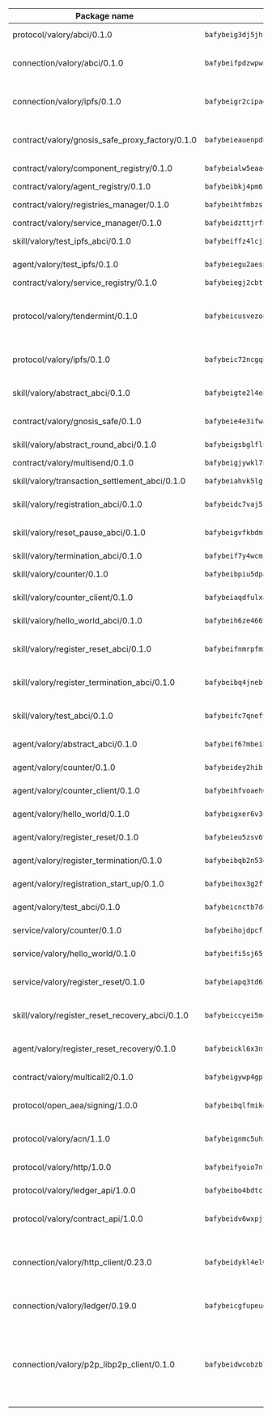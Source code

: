 | Package name                                                  | Package hash                                                  | Description                                                                                                                |
| ------------------------------------------------------------- | ------------------------------------------------------------- | -------------------------------------------------------------------------------------------------------------------------- |
| protocol/valory/abci/0.1.0                                    | `bafybeig3dj5jhsowlvg3t73kgobf6xn4nka7rkttakdb2gwsg5bp7rt7q4` | A protocol for ABCI requests and responses.                                                                                |
| connection/valory/abci/0.1.0                                  | `bafybeifpdzwpwntu2qu5qks22elglwozpwpwvihrhgw7sgyjpff7yye3za` | connection to wrap communication with an ABCI server.                                                                      |
| connection/valory/ipfs/0.1.0                                  | `bafybeigr2cipad23aebjpnqtzpgymiwrwgmnior2fk4inbscdnqyl5epla` | A connection responsible for uploading and downloading files from IPFS.                                                    |
| contract/valory/gnosis_safe_proxy_factory/0.1.0               | `bafybeieauenpdblyecnjorei2gbfatvgrxwoucigo6x3lksnhwknhawkqa` | Gnosis Safe proxy factory (GnosisSafeProxyFactory) contract                                                                |
| contract/valory/component_registry/0.1.0                      | `bafybeialw5eaa4v54s7i3sjsuy6d5k624quhxhziqntwq5hnz4g646sb7m` | Component registry contract                                                                                                |
| contract/valory/agent_registry/0.1.0                          | `bafybeibkj4pm6ziqh2fl3xfsjiou4ibnxlipmvmqhgvc7xwpnaddbtxzli` | Agent registry contract                                                                                                    |
| contract/valory/registries_manager/0.1.0                      | `bafybeihtfmbzsjwsz7kmujzc4bofyoxckekbdi643f762tj3fe4witgjqu` | Registries Manager contract                                                                                                |
| contract/valory/service_manager/0.1.0                         | `bafybeidzttjrfn3kfxubr24axouytshsm57sjl2232g2z3wlitk6dl32em` | Service Manager contract                                                                                                   |
| skill/valory/test_ipfs_abci/0.1.0                             | `bafybeiffz4lcj5x5xgu2cubti6chb7ziu3zvy5yog2s3v7thj347bzgkzm` | IPFS e2e testing application.                                                                                              |
| agent/valory/test_ipfs/0.1.0                                  | `bafybeiegu2aespp7twf3ih4o56hydk5xxc26izeqpgaa7zsockmrjkdj3a` | Agent for testing the ABCI connection.                                                                                     |
| contract/valory/service_registry/0.1.0                        | `bafybeiegj2cbtyqkw42q3wlqm2opl43ddnp4snavbyllsokscqrp4icwfu` | Service Registry contract                                                                                                  |
| protocol/valory/tendermint/0.1.0                              | `bafybeicusvezoqlmyt6iqomcbwaz3xkhk2qf3d56q5zprmj3xdxfy64k54` | A protocol for communication between two AEAs to share tendermint configuration details.                                   |
| protocol/valory/ipfs/0.1.0                                    | `bafybeic72ncgqbzoz2guj4p4yjqulid7mv6yroeh65hxznloamoveeg7hq` | A protocol specification for IPFS requests and responses.                                                                  |
| skill/valory/abstract_abci/0.1.0                              | `bafybeigte2l4en4otdp2maaoc3uesqdga5z4sqozrybsmcdp26bgfbcy54` | The abci skill provides a template of an ABCI application.                                                                 |
| contract/valory/gnosis_safe/0.1.0                             | `bafybeie4e3ifwa3ch3rqeouzkzndyscrfidbmj2p4ykzwh4zptvsocxcya` | Gnosis Safe (GnosisSafeL2) contract                                                                                        |
| skill/valory/abstract_round_abci/0.1.0                        | `bafybeigsbglflua5vdwmwmo2rjsogp4anxtpqjbtrcwfivuxjiv6xczpba` | abstract round-based ABCI application                                                                                      |
| contract/valory/multisend/0.1.0                               | `bafybeigjywkl7hydjsrkogob3xebj2ifhqwmfhhxoeyrndzhhxi5u6amey` | MultiSend contract                                                                                                         |
| skill/valory/transaction_settlement_abci/0.1.0                | `bafybeiahvk5lgkpwnaruzr34yp7to4fed7tgoufceerwqhvl57t4blqmiu` | ABCI application for transaction settlement.                                                                               |
| skill/valory/registration_abci/0.1.0                          | `bafybeidc7vaj5rw3rzkd6aj3x7bl7r76kcaklqwat2cg7dlzh4yo6h6hhu` | ABCI application for common apps.                                                                                          |
| skill/valory/reset_pause_abci/0.1.0                           | `bafybeigvfkbdmro6dddejdo5vcimdbp7macbez4ejv2beucm7nrje5oz34` | ABCI application for resetting and pausing app executions.                                                                 |
| skill/valory/termination_abci/0.1.0                           | `bafybeif7y4wcmjc4g5iyjkfedephvqwzgkxnkj3tucu24rqz6fsw267l2e` | Termination skill.                                                                                                         |
| skill/valory/counter/0.1.0                                    | `bafybeibpiu5dpafveelnjcy6aiwhcvgitfrpydqqqbrgpzyzvkvgqu4lxa` | The ABCI Counter application example.                                                                                      |
| skill/valory/counter_client/0.1.0                             | `bafybeiaqdfulxamdshw7fykfkqvkpvjb5bnmhv7ffrjiwdi4ktiulklx6q` | A client for the ABCI counter application.                                                                                 |
| skill/valory/hello_world_abci/0.1.0                           | `bafybeih6ze466tq3g7spjyqnp3fkle2da4z2q72cvswttkolb2l23ipcjy` | Hello World ABCI application.                                                                                              |
| skill/valory/register_reset_abci/0.1.0                        | `bafybeifnmrpfm2uhkxgxsjp5y2opyclsuqxkmd3xrxkpoqrm6zugnk5t2u` | ABCI application for dummy skill that registers and resets                                                                 |
| skill/valory/register_termination_abci/0.1.0                  | `bafybeibq4jneble4zatyvw6ouhajh6uqx5cjhnulhbwvh2kgv27jk5lj7u` | ABCI application for dummy skill that registers and resets                                                                 |
| skill/valory/test_abci/0.1.0                                  | `bafybeifc7qnefyzh7hmnzdujiqnukujfggpps6gpctmz6knvw5y2bbumea` | ABCI application for testing the ABCI connection.                                                                          |
| agent/valory/abstract_abci/0.1.0                              | `bafybeif67mbeiboqt4ow7rvx7pbjdoml7ldiznzewdltzk2kmqwf7an5oa` | The abstract ABCI AEA - for testing purposes only.                                                                         |
| agent/valory/counter/0.1.0                                    | `bafybeidey2hibzqyqgt7tzmqvwfez6gpcrwu6sofnave3ukak6nxyvjnse` | The ABCI Counter example as an AEA                                                                                         |
| agent/valory/counter_client/0.1.0                             | `bafybeihfvoaeh6s7idwqxcfs4fpil4mbtvg6jugpul34p335ziztq4r5pi` | The ABCI Counter example as an AEA                                                                                         |
| agent/valory/hello_world/0.1.0                                | `bafybeigxer6v3ujegedzksb3y3kylxg355jsfj26vh7jrs2ovnmpa4axny` | Hello World ABCI example.                                                                                                  |
| agent/valory/register_reset/0.1.0                             | `bafybeieu5zsv6vdlfvbhzatauh2lqfqsezqehoifvc3elahkgextawbzmm` | Register reset to replicate Tendermint issue.                                                                              |
| agent/valory/register_termination/0.1.0                       | `bafybeibqb2n53ekhkxeqyaxmlznolx4itej7tjibciuktaw6ffvkh2uoxq` | Register terminate to test the termination feature.                                                                        |
| agent/valory/registration_start_up/0.1.0                      | `bafybeihox3g2fy5eukygn7o43zb2nouhbg5kqhzijszhdtjbm3jssyqosq` | Registration start-up ABCI example.                                                                                        |
| agent/valory/test_abci/0.1.0                                  | `bafybeicnctb7deixx2zrhp7n3wuifqhxpeky7v4dpbze5fzkeigrl4qt4y` | Agent for testing the ABCI connection.                                                                                     |
| service/valory/counter/0.1.0                                  | `bafybeihojdpcfsj57c44pegokqd6nyxucsd6qlmi5o4gbhwpcuz55dnw7u` | A set of agents incrementing a counter                                                                                     |
| service/valory/hello_world/0.1.0                              | `bafybeifi5sj65jzcw6z5kxde67pbfcyvr4r2ydwezpnv54y43byil4ngee` | A simple demonstration of a simple ABCI application                                                                        |
| service/valory/register_reset/0.1.0                           | `bafybeiapq3td62eam426fv2mzjxkeueexjr6nzzdmpwaws52xdpjusu2he` | Test and debug tendermint reset mechanism.                                                                                 |
| skill/valory/register_reset_recovery_abci/0.1.0               | `bafybeiccyei5mqfxtsjzuktzwbyxyuvx74pcnbesuyknrrgxay2wzjtuoq` | ABCI application for dummy skill that registers and resets                                                                 |
| agent/valory/register_reset_recovery/0.1.0                    | `bafybeickl6x3ntsvkrqflgh7zhgmdfgb7aituvk2yqka2izy7dgjspby2y` | Agent to showcase hard reset as a recovery mechanism.                                                                      |
| contract/valory/multicall2/0.1.0                              | `bafybeigywp4gpl6lel2bemehbvevpfflnwnpjaq3wnb7o7rjnwzqrlnijq` | The MakerDAO multicall2 contract.                                                                                          |
| protocol/open_aea/signing/1.0.0                               | `bafybeibqlfmikg5hk4phzak6gqzhpkt6akckx7xppbp53mvwt6r73h7tk4` | A protocol for communication between skills and decision maker.                                                            |
| protocol/valory/acn/1.1.0                                     | `bafybeignmc5uh3vgpuckljcj2tgg7hdqyytkm6m5b6v6mxtazdcvubibva` | The protocol used for envelope delivery on the ACN.                                                                        |
| protocol/valory/http/1.0.0                                    | `bafybeifyoio7nlh5zzyn5yz7krkou56l22to3cwg7gw5v5o3vxwklibhty` | A protocol for HTTP requests and responses.                                                                                |
| protocol/valory/ledger_api/1.0.0                              | `bafybeibo4bdtcrxi2suyzldwoetjar6pqfzm6vt5xal22ravkkcvdmtksi` | A protocol for ledger APIs requests and responses.                                                                         |
| protocol/valory/contract_api/1.0.0                            | `bafybeidv6wxpjyb2sdyibnmmum45et4zcla6tl63bnol6ztyoqvpl4spmy` | A protocol for contract APIs requests and responses.                                                                       |
| connection/valory/http_client/0.23.0                          | `bafybeidykl4elwbcjkqn32wt5h4h7tlpeqovrcq3c5bcplt6nhpznhgczi` | The HTTP_client connection that wraps a web-based client connecting to a RESTful API specification.                        |
| connection/valory/ledger/0.19.0                               | `bafybeicgfupeudtmvehbwziqfxiz6ztsxr5rxzvalzvsdsspzz73o5fzfi` | A connection to interact with any ledger API and contract API.                                                             |
| connection/valory/p2p_libp2p_client/0.1.0                     | `bafybeidwcobzb7ut3efegoedad7jfckvt2n6prcmd4g7xnkm6hp6aafrva` | The libp2p client connection implements a tcp connection to a running libp2p node as a traffic delegate to send/receive envelopes to/from agents in the DHT. |
